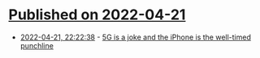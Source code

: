 # [Published on 2022-04-21](index.md)

* [2022-04-21, 22:22:38](https://news.ycombinator.com/item?id=31115906) - [5G is a joke and the iPhone is the well-timed punchline](https://www.macworld.com/article/633236/macalope-5g-iphone-late.html)
